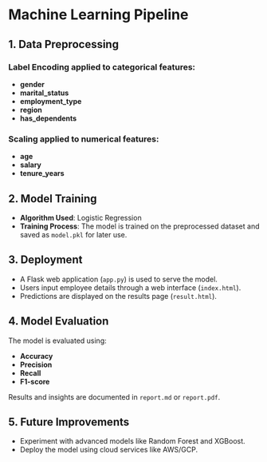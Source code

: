 # Machine Learning Pipeline

## 1. Data Preprocessing

### Label Encoding applied to categorical features:
- **gender**
- **marital_status**
- **employment_type**
- **region**
- **has_dependents**

### Scaling applied to numerical features:
- **age**
- **salary**
- **tenure_years**

## 2. Model Training

- **Algorithm Used**: Logistic Regression
- **Training Process**: The model is trained on the preprocessed dataset and saved as `model.pkl` for later use.

## 3. Deployment

- A Flask web application (`app.py`) is used to serve the model.
- Users input employee details through a web interface (`index.html`).
- Predictions are displayed on the results page (`result.html`).

## 4. Model Evaluation

The model is evaluated using:
- **Accuracy**
- **Precision**
- **Recall**
- **F1-score**

Results and insights are documented in `report.md` or `report.pdf`.

## 5. Future Improvements

- Experiment with advanced models like Random Forest and XGBoost.
- Deploy the model using cloud services like AWS/GCP.
